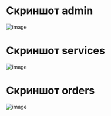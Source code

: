 # Скриншот admin
![image](https://github.com/evill001/lr1js/assets/117967877/013143ff-0954-448d-9f92-44cb5b642e47)

# Скриншот services
![image](https://github.com/evill001/lr1js/assets/117967877/63b06c89-d716-4d1e-8f0b-028fc7fb9053)

# Скриншот orders
![image](https://github.com/evill001/lr1js/assets/117967877/4b1cddda-f6ed-43dc-bbf9-b4363597289a)


